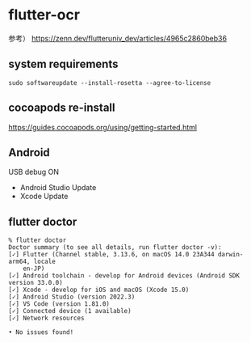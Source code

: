 # flutter-ocr

参考）
https://zenn.dev/flutteruniv_dev/articles/4965c2860beb36

## system requirements
```
sudo softwareupdate --install-rosetta --agree-to-license
```

## cocoapods re-install
https://guides.cocoapods.org/using/getting-started.html

## Android
USB debug ON

- Android Studio Update
- Xcode Update

## flutter doctor
```
% flutter doctor
Doctor summary (to see all details, run flutter doctor -v):
[✓] Flutter (Channel stable, 3.13.6, on macOS 14.0 23A344 darwin-arm64, locale
    en-JP)
[✓] Android toolchain - develop for Android devices (Android SDK version 33.0.0)
[✓] Xcode - develop for iOS and macOS (Xcode 15.0)
[✓] Android Studio (version 2022.3)
[✓] VS Code (version 1.81.0)
[✓] Connected device (1 available)
[✓] Network resources

• No issues found!
```
